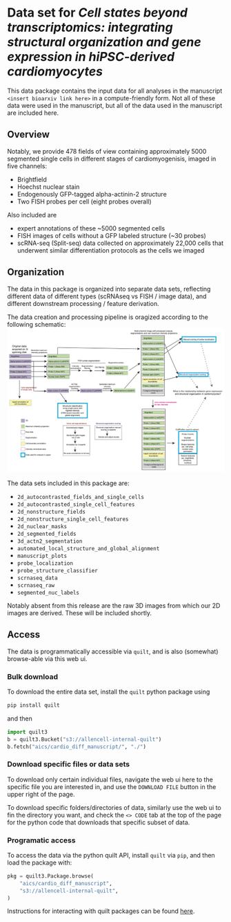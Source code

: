 # Data set for _Cell states beyond transcriptomics: integrating structural organization and gene expression in hiPSC-derived cardiomyocytes_

This data package contains the input data for all analyses in the manuscript `<insert bioarxiv link here>` in a compute-friendly form.
Not all of these data were used in the manuscript, but all of the data used in the manuscript are included here.

## Overview
Notably, we provide 478 fields of view containing approximately 5000 segmented single cells in different stages of cardiomyogenisis, imaged in five channels:
- Brightfield
- Hoechst nuclear stain
- Endogenously GFP-tagged alpha-actinin-2 structure
- Two FISH probes per cell (eight probes overall)

Also included are
- expert annotations of these ~5000 segmented cells
- FISH images of cells without a GFP labeled structure (~30 probes)
- scRNA-seq (Split-seq) data collected on approximately 22,000 cells that underwent similar differentiation protocols as the cells we imaged

## Organization
The data in this package is organized into separate data sets, reflecting different data of different types (scRNAseq vs FISH / image data), and different downstream processing / feature derivation.

The data creation and processing pipeline is oragized according to the following schematic:
![Data pipeline schematic](Website_schematic_data_flow_20200310_v2.png)

The data sets included in this package are:

- `2d_autocontrasted_fields_and_single_cells`
- `2d_autocontrasted_single_cell_features`
- `2d_nonstructure_fields`
- `2d_nonstructure_single_cell_features`
- `2d_nuclear_masks`
- `2d_segmented_fields`
- `3d_actn2_segmentation`
- `automated_local_structure_and_global_alignment`
- `manuscript_plots`
- `probe_localization`
- `probe_structure_classifier`
- `scrnaseq_data`
- `scrnaseq_raw`
- `segmented_nuc_labels`

Notably absent from this release are the raw 3D images from which our 2D images are derived.
These will be included shortly.

## Access
The data is programmatically accessible via `quilt`, and is also (somewhat) browse-able via this web ui.

### Bulk download
To download the entire data set, install the `quilt` python package using
```bash
pip install quilt
```
and then
```python
import quilt3
b = quilt3.Bucket("s3://allencell-internal-quilt")
b.fetch("aics/cardio_diff_manuscript/", "./")
```

### Download specific files or data sets
To download only certain individual files, navigate the web ui here to the specific file you are interested in, and use the `DOWNLOAD FILE` button in the upper right of the page.

To download specific folders/directories of data, similarly use the web ui to fin the directory you want, and check the `<> CODE` tab at the top of the page for the python code that downloads that specific subset of data.

### Programatic access
To access the data via the python quilt API, install `quilt` via `pip`, and then load the package with:

```python
pkg = quilt3.Package.browse(
    "aics/cardio_diff_manuscript",
    "s3://allencell-internal-quilt",
)
```
Instructions for interacting with quilt packages can be found [here](https://docs.quiltdata.com/walkthrough/getting-data-from-a-package).
